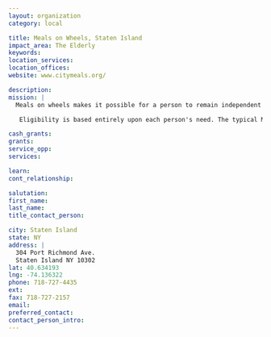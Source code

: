 ```yaml
---
layout: organization
category: local

title: Meals on Wheels, Staten Island
impact_area: The Elderly
keywords: 
location_services: 
location_offices: 
website: www.citymeals.org/

description: 
mission: |
  Meals on wheels makes it possible for a person to remain independent and at home. Meals on Wheels can provide short-term assistance for someone recuperating from surgery or an illness or can provide long-term service when needed.

   Eligibility is based entirely upon each person's need. The typical MOW client is 60 years old or older, must be totally homebound, clients must be unable to prepare meals, have no family or friends to assist with meal preparation, have no access to a Senior Center close to home and have no cooking facilities at home.

cash_grants: 
grants: 
service_opp: 
services: 

learn: 
cont_relationship: 

salutation: 
first_name: 
last_name: 
title_contact_person: 

city: Staten Island
state: NY
address: |
  304 Port Richmond Ave.  
  Staten Island NY 10302
lat: 40.634193
lng: -74.136322
phone: 718-727-4435
ext: 
fax: 718-727-2157
email: 
preferred_contact: 
contact_person_intro: 
---
```


